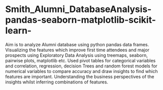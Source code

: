 # Smith_Alumni_DatabaseAnalysis-pandas-seaborn-matplotlib-scikit-learn-
Aim is to analyze Alumni database using python pandas data frames. Visualizing the features which improve first time attendees and major prospects using Exploratory Data Analysis using treemaps, seaborn, pairwise plots, matplotlib etc. Used pivot tables for categorical variables and correlation, regression, decision Trees and random forest models for numerical variables to compare accuracy and draw insights to find which features are important. Understanding the business perspectives of the insights whilst inferring combinations of features.
